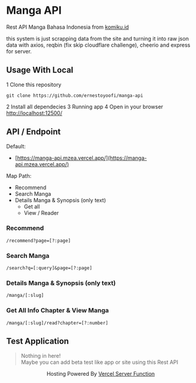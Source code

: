 # Manga API

Rest API Manga Bahasa Indonesia from [komiku.id](//komiku.id)

this system is just scrapping data from the site and turning it into raw json data with axios, reqbin (fix skip cloudflare challenge), cheerio and express for server.

## Usage With Local

1 Clone this repository

  ```url
  git clone https://github.com/ernestoyoofi/manga-api
  ```

2 Install all dependecies
3 Running app
4 Open in your browser [http://localhost:12500/](http://localhost:12500/)

## API / Endpoint

Default:

- [https://manga-api.mzea.vercel.app/](https://manga-api.mzea.vercel.app/)

Map Path:

- Recommend
- Search Manga
- Details Manga & Synopsis (only text)
  - Get all
  - View / Reader

### Recommend

```url
/recommend?page=[?:page]
```

### Search Manga

```url
/search?q=[:query]&page=[?:page]
```

### Details Manga & Synopsis (only text)

```url
/manga/[:slug]
```

### Get All Info Chapter & View Manga

```url
/manga/[:slug]/read?chapter=[?:number]
```

## Test Application

> Nothing in here! <br/>
> Maybe you can add beta test like app or site using this Rest API

<center>

  Hosting Powered By [Vercel Server Function](https://vercel.com/?utm_source=github.com/ernestoyoofi/manga-api)

</center>